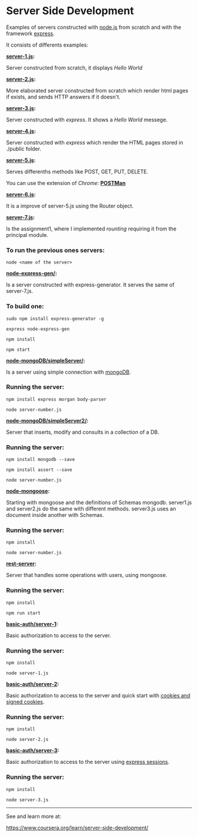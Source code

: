 # Server Side Development

Examples of servers constructed with [node.js](www.nodejs.org) from scratch and with
the framework [express](http://expressjs.com/).

It consists of differents examples:

**[server-1.js](https://github.com/carolinajimenez26/Server-side-development/blob/master/server-1.js):**

Server constructed from scratch, it displays _Hello World_

**[server-2.js](https://github.com/carolinajimenez26/Server-side-development/blob/master/server-2.js):**

More elaborated server constructed from scratch which render html pages if exists, and
sends HTTP answers if it doesn't.

**[server-3.js](https://github.com/carolinajimenez26/Server-side-development/blob/master/server-3.js):**

Server constructed with _express_. It shows a _Hello World_ messege.

**[server-4.js](https://github.com/carolinajimenez26/Server-side-development/blob/master/server-4.js):**

Server constructed with _express_ which render the HTML pages stored in ./public
folder.

**[server-5.js](https://github.com/carolinajimenez26/Server-side-development/blob/master/server-5.js):**

Serves differenths methods like POST, GET, PUT, DELETE.

You can use the extension of _Chrome_: [__POSTMan__](https://chrome.google.com/webstore/detail/postman/fhbjgbiflinjbdggehcddcbncdddomop)

**[server-6.js](https://github.com/carolinajimenez26/Server-side-development/blob/master/server-6.js):**

It is a improve of server-5.js using the Router object.

**[server-7.js](https://github.com/carolinajimenez26/Server-side-development/blob/master/server-7.js):**

Is the assignment1, where I implemented _rounting_ requiring it from the principal module.

### To run the previous ones servers:

```
node <name of the server>
```

**[node-express-gen/](https://github.com/carolinajimenez26/Server-side-development/tree/master/node-express-gen):**

Is a server constructed with express-generator. It serves the same of server-7.js.

### To build one:

```
sudo npm install express-generator -g

express node-express-gen

npm install

npm start
```

**[node-mongoDB/simpleServer/](https://github.com/carolinajimenez26/Server-side-development/tree/master/node-mongoDB/simpleServer):**

  Is a server using simple connection with [mongoDB](https://www.mongodb.com/).

### Running the server:

```
npm install express morgan body-parser

node server-number.js
```

**[node-mongoDB/simpleServer2/](https://github.com/carolinajimenez26/Server-side-development/tree/master/node-mongoDB/simpleServer2):**

  Server that inserts, modify and consults in a collection of a DB.

### Running the server:

```
npm install mongodb --save

npm install assert --save

node server-number.js

```

**[node-mongoose](https://github.com/carolinajimenez26/Server-side-development/tree/master/node-mongoose):**

  Starting with mongoose and the definitions of Schemas mongodb.
  server1.js and server2.js do the same with different methods.
  server3.js uses an document inside another with Schemas.

### Running the server:

```
npm install

node server-number.js

```

**[rest-server](https://github.com/carolinajimenez26/Server-side-development/tree/master/rest-server):**

  Server that handles some operations with users, using mongoose.

### Running the server:

```
npm install

npm run start

```

**[basic-auth/server-1](https://github.com/carolinajimenez26/Server-side-development/tree/master/basic-auth/server-1.js):**

  Basic authorization to access to the server.

### Running the server:

```
npm install

node server-1.js

```

**[basic-auth/server-2](https://github.com/carolinajimenez26/Server-side-development/tree/master/basic-auth/server-2.js):**

  Basic authorization to access to the server and quick start with [cookies and signed cookies](https://github.com/expressjs/cookie-parser).

### Running the server:

```
npm install

node server-2.js

```

**[basic-auth/server-3](https://github.com/carolinajimenez26/Server-side-development/tree/master/basic-auth/server-3.js):**

  Basic authorization to access to the server using [express sessions](https://github.com/expressjs/session).

### Running the server:

```
npm install

node server-3.js

```

______________________________________________________

See and learn more at:

https://www.coursera.org/learn/server-side-development/
